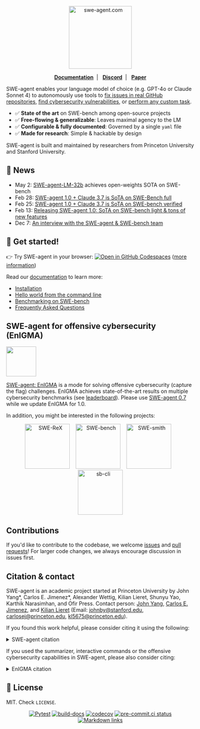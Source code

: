 <p align="center">
  <a href="https://swe-agent.com/latest/">
    <img src="assets/swe-agent-banner.png" alt="swe-agent.com" style="height: 12em" />
  </a>
</p>

<p align="center">
  <a href="https://swe-agent.com/latest/"><strong>Documentation</strong></a>&nbsp; | &nbsp;
  <a href="https://discord.gg/AVEFbBn2rH"><strong>Discord</strong></a>&nbsp; | &nbsp;
  <a href="https://arxiv.org/abs/2405.15793"><strong>Paper</strong></a>
</p>


SWE-agent enables your language model of choice (e.g. GPT-4o or Claude Sonnet 4) to autonomously use tools to
[fix issues in real GitHub repositories](https://swe-agent.com/latest/usage/hello_world),
[find cybersecurity vulnerabilities](https://enigma-agent.com/), or
[perform any custom task](https://swe-agent.com/latest/usage/coding_challenges).

* ✅ **State of the art** on SWE-bench among open-source projects
* ✅ **Free-flowing & generalizable**: Leaves maximal agency to the LM
* ✅ **Configurable & fully documented**: Governed by a single `yaml` file
* ✅ **Made for research**: Simple & hackable by design

SWE-agent is built and maintained by researchers from Princeton University and Stanford University.

## 📣 News

* May 2: [SWE-agent-LM-32b](https://swesmith.com) achieves open-weights SOTA on SWE-bench
* Feb 28: [SWE-agent 1.0 + Claude 3.7 is SoTA on SWE-Bench full](https://x.com/KLieret/status/1895487966409298067)
* Feb 25: [SWE-agent 1.0 + Claude 3.7 is SoTA on SWE-bench verified](https://x.com/KLieret/status/1894408819670733158)
* Feb 13: [Releasing SWE-agent 1.0: SoTA on SWE-bench light & tons of new features](https://x.com/KLieret/status/1890048205448220849)
* Dec 7: [An interview with the SWE-agent & SWE-bench team](https://www.youtube.com/watch?v=fcr8WzeEXyk)

## 🚀 Get started!

👉 Try SWE-agent in your browser: [![Open in GitHub Codespaces](https://img.shields.io/badge/Open_in_GitHub_Codespaces-gray?logo=github)](https://codespaces.new/SWE-agent/SWE-agent) ([more information](https://swe-agent.com/latest/installation/codespaces/))

Read our [documentation][docs] to learn more:

* [Installation](https://swe-agent.com/latest/installation/source/)
* [Hello world from the command line](https://swe-agent.com/latest/usage/hello_world/)
* [Benchmarking on SWE-bench](https://swe-agent.com/latest/usage/batch_mode/)
* [Frequently Asked Questions](https://swe-agent.com/latest/faq/)

[docs]: https://swe-agent.com

## SWE-agent for offensive cybersecurity (EnIGMA) <a name="enigma"></a>

<img src="https://github.com/user-attachments/assets/84599168-11a7-4776-8a49-33dbf0758bb2" height="80px"></img>

[SWE-agent: EnIGMA][enigma] is a mode for solving offensive cybersecurity (capture the flag) challenges.
EnIGMA achieves state-of-the-art results on multiple cybersecurity benchmarks (see [leaderboard](https://enigma-agent.com/#results)).
Please use [SWE-agent 0.7](https://github.com/SWE-agent/SWE-agent/tree/v0.7) while we update EnIGMA for 1.0.

[enigma]: https://enigma-agent.com
[SWE-bench]: https://github.com/SWE-bench/SWE-bench
[nyu-ctf]: https://arxiv.org/abs/2406.05590

In addition, you might be interested in the following projects:


<div align="center">
  <a href="https://github.com/SWE-agent/SWE-ReX"><img src="docs/assets/swerex_logo_text_below.svg" alt="SWE-ReX" height="120px"></a>
   &nbsp;&nbsp;
  <a href="https://github.com/SWE-bench/SWE-bench"><img src="docs/assets/swebench_logo_text_below.svg" alt="SWE-bench" height="120px"></a>
  &nbsp;&nbsp;
  <!-- <a href="https://github.com/SWE-agent/SWE-agent"><img src="docs/assets/sweagent_logo_text_below.svg" alt="SWE-agent" height="120px"></a> -->
  <a href="https://github.com/SWE-bench/SWE-smith"><img src="docs/assets/swesmith_logo_text_below.svg" alt="SWE-smith" height="120px"></a>
  &nbsp;&nbsp;
  <a href="https://github.com/SWE-bench/sb-cli"><img src="docs/assets/sbcli_logo_text_below.svg" alt="sb-cli" height="120px"></a>
</div>

## Contributions <a name="contributions"></a>

If you'd like to contribute to the codebase, we welcome [issues](https://github.com/SWE-agent/SWE-agent/issues) and [pull requests](https://github.com/SWE-agent/SWE-agent/pulls)! For larger code changes, we always encourage discussion in issues first.

## Citation & contact <a name="citation"></a>

SWE-agent is an academic project started at Princeton University by John Yang*, Carlos E. Jimenez*, Alexander Wettig, Kilian Lieret, Shunyu Yao, Karthik Narasimhan, and Ofir Press.
Contact person: [John Yang](https://john-b-yang.github.io/), [Carlos E. Jimenez](http://www.carlosejimenez.com/), and [Kilian Lieret](https://www.lieret.net/) (Email: johnby@stanford.edu, carlosej@princeton.edu, kl5675@princeton.edu).

If you found this work helpful, please consider citing it using the following:

<details>
<summary> SWE-agent citation</summary>

```bibtex
@inproceedings{yang2024sweagent,
  title={{SWE}-agent: Agent-Computer Interfaces Enable Automated Software Engineering},
  author={John Yang and Carlos E Jimenez and Alexander Wettig and Kilian Lieret and Shunyu Yao and Karthik R Narasimhan and Ofir Press},
  booktitle={The Thirty-eighth Annual Conference on Neural Information Processing Systems},
  year={2024},
  url={https://arxiv.org/abs/2405.15793}
}
```
</details>

If you used the summarizer, interactive commands or the offensive cybersecurity capabilities in SWE-agent, please also consider citing:

<details>
<summary>EnIGMA citation</summary>

```bibtex
@misc{abramovich2024enigmaenhancedinteractivegenerative,
      title={EnIGMA: Enhanced Interactive Generative Model Agent for CTF Challenges},
      author={Talor Abramovich and Meet Udeshi and Minghao Shao and Kilian Lieret and Haoran Xi and Kimberly Milner and Sofija Jancheska and John Yang and Carlos E. Jimenez and Farshad Khorrami and Prashanth Krishnamurthy and Brendan Dolan-Gavitt and Muhammad Shafique and Karthik Narasimhan and Ramesh Karri and Ofir Press},
      year={2024},
      eprint={2409.16165},
      archivePrefix={arXiv},
      primaryClass={cs.AI},
      url={https://arxiv.org/abs/2409.16165},
}
```
</details>


## 🪪 License <a name="license"></a>
MIT. Check `LICENSE`.


<div align="center">

[![Pytest](https://github.com/SWE-agent/SWE-agent/actions/workflows/pytest.yaml/badge.svg)](https://github.com/SWE-agent/SWE-agent/actions/workflows/pytest.yaml)
[![build-docs](https://github.com/SWE-agent/SWE-agent/actions/workflows/build-docs.yaml/badge.svg)](https://github.com/SWE-agent/SWE-agent/actions/workflows/build-docs.yaml)
[![codecov](https://codecov.io/gh/SWE-agent/SWE-agent/graph/badge.svg?token=0HnYXHtKeT)](https://codecov.io/gh/SWE-agent/SWE-agent)
[![pre-commit.ci status](https://results.pre-commit.ci/badge/github/SWE-agent/SWE-agent/main.svg)](https://results.pre-commit.ci/latest/github/SWE-agent/SWE-agent/main)
[![Markdown links](https://github.com/SWE-agent/SWE-agent/actions/workflows/check-links.yaml/badge.svg)](https://github.com/SWE-agent/SWE-agent/actions/workflows/check-links.yaml)

</div>
